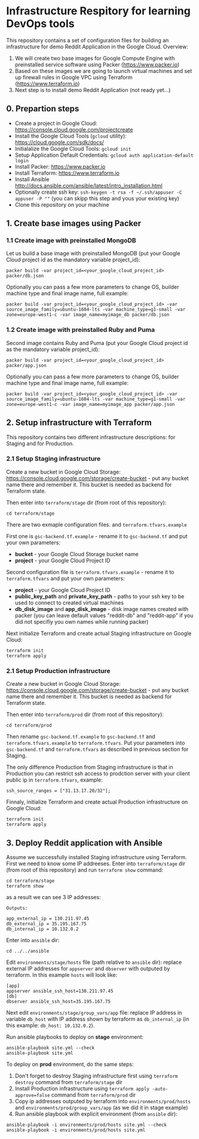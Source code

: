 # Infrastructure Respitory for learning DevOps tools 


This repository contains a set of configuration files for building an infrastructure for demo Reddit Application in the Google Cloud.
Overview:
1. We will create two base images for Google Compute Engine with preinstalled service software using Packer (https://www.packer.io)  
2. Based on these images we are going to launch virtual machines and set up firewall rules in Google VPC using Terraform (https://www.terraform.io)
3. Next step is to install demo Reddit Application (not ready yet...)

## 0. Prepartion steps
- Create a project in Google Cloud: https://console.cloud.google.com/projectcreate
- Install the Google Cloud Tools (`gcloud` utility): https://cloud.google.com/sdk/docs/
- Initialalize the Google Cloud Tools: `gcloud init`
- Setup Application Default Credentials: `gcloud auth application-default login`
- Install Packer: https://www.packer.io
- Install Terraform: https://www.terraform.io
- Install Ansible http://docs.ansible.com/ansible/latest/intro_installation.html
- Optionally create ssh key: `ssh-keygen -t rsa -f ~/.ssh/appuser -C appuser -P ""` (you can skipp this step and yous your existing key)
- Clone this repository on your machine 
 
## 1. Create base images using Packer

### 1.1 Create image with preinstalled MongoDB
Let us build a base image with preinstalled MongoDB (put your Google Cloud project id as the mandatory variable project_id):
```
packer build -var project_id=<your_google_cloud_project_id> packer/db.json
```
Optionally you can pass a few more parameters to change OS, builder machine type and final image name, full example:
```
packer build -var project_id=<your_google_cloud_project_id> -var source_image_family=ubuntu-1604-lts -var machine_type=g1-small -var zone=europe-west1-c -var image_name=myimage_db packer/db.json
```
### 1.2 Create image with preinstalled Ruby and Puma
Second image contains Ruby and Puma (put your Google Cloud project id as the mandatory variable project_id):
```
packer build -var project_id=<your_google_cloud_project_id> packer/app.json
```
Optionally you can pass a few more parameters to change OS, builder machine type and final image name, full example:
```
packer build -var project_id=<your_google_cloud_project_id> -var source_image_family=ubuntu-1604-lts -var machine_type=g1-small -var zone=europe-west1-c -var image_name=myimage_app packer/app.json
```

## 2. Setup infrastructure with Terraform
This repository contains two different infrastructure descriptions: for Staging and for Production.

### 2.1 Setup Staging infrastructure
Create a new bucket in Google Cloud Storage: https://console.cloud.google.com/storage/create-bucket - put any bucket name there and remember it. This bucket is needed as backend for Terraform state.

Then enter into `terraform/stage` dir (from root of this repository):
```
cd terraform/stage
```

There are two exmaple configuration files.  and `terraform.tfvars.example`

First one is `gsc-backend.tf.example` - rename it to `gsc-backend.tf` and put your own parameters: 
- **bucket** - your Google Cloud Storage bucket name
- **project** - your Google Cloud Project ID

Second configuration file is `terraform.tfvars.example` - rename it to `terraform.tfvars` and put your own parameters:
- **project** - your Google Cloud Project ID
- **public_key_path** and **private_key_path** - paths to your ssh key to be used to connect to created virtual machines 
- **db_disk_image** and **app_disk_image** - disk image names created with packer (you can leave default values "reddit-db" and "reddit-app" if you did not specifiy you own names while running packer)

Next initialize Terraform and create actual Staging infrastructure on Google Cloud:
```
terraform init
terraform apply
```

### 2.1 Setup Production infrastructure
Create a new bucket in Google Cloud Storage: https://console.cloud.google.com/storage/create-bucket - put any bucket name there and remember it. This bucket is needed as backend for Terraform state.

Then enter into `terraform/prod` dir (from root of this repository):
```
cd terraform/prod
```

Then rename `gsc-backend.tf.example` to `gsc-backend.tf` and `terraform.tfvars.example` to `terraform.tfvars`.
Put your parameters into `gsc-backend.tf` and `terraform.tfvars` as described in previous section for Staging.

The only difference Production from Staging infrastructure is that in Production you can restrict ssh access to prodction server with your client public ip in `terraform.tfvars`, example:
```
ssh_source_ranges = ["31.13.17.20/32"];
```

Finnaly, initialize Terraform and create actual Production infrastructure on Google Cloud:
```
terraform init
terraform apply
```

## 3. Deploy Reddit application with Ansible

Assume we successfully installed Staging infrastructure using Terraform.
First we need to know some IP addreeses.
Enter into `terraform/stage` dir (from root of this repository) and run `terraform show` command:
```
cd terraform/stage
terraform show
```
as a result we can see 3 IP addresses:
```
Outputs:

app_external_ip = 130.211.97.45
db_external_ip = 35.195.167.75
db_internal_ip = 10.132.0.2
```

Enter into `ansible` dir:
```
cd ../../ansible
```

Edit `environments/stage/hosts` file (path relative to `ansible` dir): replace external IP addresses for `appserver` and `dbserver` with outputed by terraform.
In this example `hosts` will look like:
```
[app]
appserver ansible_ssh_host=130.211.97.45
[db]
dbserver ansible_ssh_host=35.195.167.75
```

Next edit `environments/stage/group_vars/app` file: replace IP address in variable `db_host` with IP address shown by terraform as `db_internal_ip` (in this example: `db_host: 10.132.0.2`).


Run ansible playbooks to deploy on **stage** environment:
```
ansible-playbook site.yml --check
ansible-playbook site.yml
```

To deploy on **prod** environment, do the same steps:
1. Don't forget to destroy Staging infrastructure first using `terraform destroy` command from `terraform/stage` dir
2. Install Production infrastructure using `terraform apply -auto-approve=false` command from `terraform/prod` dir
3. Copy ip addresses outputed by terraform into `environments/prod/hosts` and `environments/prod/group_vars/app` (as we did it in stage example)
4. Run ansible playbook with explicit environment (from `ansible` dir): 
```
ansible-playbook -i environments/prod/hosts site.yml --check
ansible-playbook -i environments/prod/hosts site.yml
```
